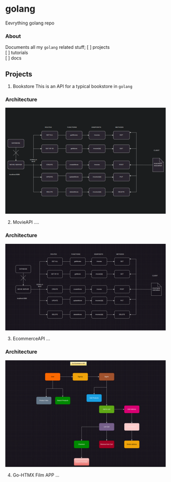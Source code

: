 # golang
Eevrything golang repo

### About
Documents all my `golang` related stuff\;
[ ] projects\
[ ] tutorials\
[ ] docs

## Projects
1. Bookstore
This is an API for a typical bookstore in `golang`

### Architecture
![Bookstore Architecture](bookstore-architecture.png)


2. MovieAPI
....

### Architecture
![MovieAPI Arch](movie-arch.png)

3. EcommerceAPI
...

### Architecture
![EcommerceAPI Arch](ecommerce.png)

4. Go-HTMX Film APP
...
